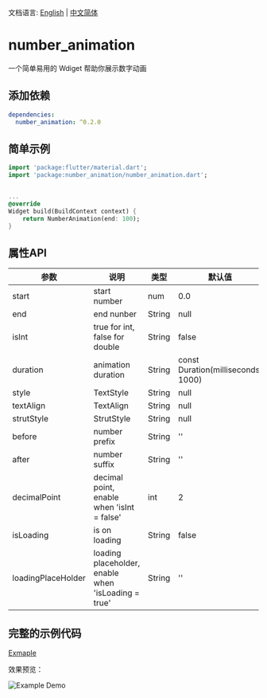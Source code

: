 文档语言: [English](README.md) | [中文简体](README-ZH.md)

# number_animation
一个简单易用的 Wdiget 帮助你展示数字动画

## 添加依赖
```yaml
dependencies:
  number_animation: ^0.2.0
```

## 简单示例
```dart
import 'package:flutter/material.dart';
import 'package:number_animation/number_animation.dart';


...
@override
Widget build(BuildContext context) {
    return NumberAnimation(end: 100);
}
```

## 属性API
| 参数 | 说明 | 类型 | 默认值 |
| - | - | - | - |
| start | start number | num  | 0.0 |
| end | end nunber | String  | null |
| isInt | true for int, false for double | String  | false |
| duration | animation duration | String  | const Duration(milliseconds: 1000) |
| style | TextStyle | String  | null |
| textAlign | TextAlign | String  | null |
| strutStyle | StrutStyle | String  | null |
| before | number prefix | String  | '' |
| after | number suffix | String  | '' |
| decimalPoint | decimal point, enable when 'isInt = false' | int  | 2 |
| isLoading | is on loading | String  | false |
| loadingPlaceHolder | loading placeholder, enable when 'isLoading = true' | String  | '' |

## 完整的示例代码
[Exmaple](example/number_animation.dart)

效果预览：

![Example Demo](https://img.alicdn.com/imgextra/i4/O1CN01SPF2q11E5trTOa8Qa_!!6000000000301-1-tps-436-190.gif)
